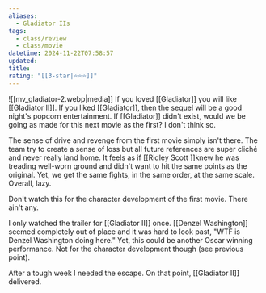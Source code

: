 ```yaml
---
aliases:
  - Gladiator IIs
tags:
  - class/review
  - class/movie
datetime: 2024-11-22T07:58:57
updated: 
title: 
rating: "[[3-star|⭐️⭐️⭐️]]"
---
```

![[mv_gladiator-2.webp|media]]
If you loved [[Gladiator]] you will like [[Gladiator II]]. If you liked [[Gladiator]], then the sequel will be a good night's popcorn entertainment. If [[Gladiator]] didn't exist, would we be going as made for this next movie as the first? I don't think so.

The sense of drive and revenge from the first movie simply isn't there. The team try to create a sense of loss but all future references are super cliché and never really land home. It feels as if [[Ridley Scott ]]knew he was treading well-worn ground and didn't want to hit the same points as the original. Yet, we get the same fights, in the same order, at the same scale. Overall, lazy.

Don't watch this for the character development of the first movie. There ain't any.

I only watched the trailer for [[Gladiator II]] once. [[Denzel Washington]] seemed completely out of place and it was hard to look past, "WTF is Denzel Washington doing here." Yet, this could be another Oscar winning performance. Not for the character development though (see previous point).

After a tough week I needed the escape. On that point, [[Gladiator II]] delivered.